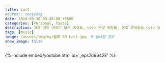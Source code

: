 ```yaml
---
title: Lost
#author: Yoojeong
date: 2024-08-30 03:48:00 +0800
categories: [Personal, Taste]
description: 내가 매일 내쉬는 모든 숨결도, <br> 온갖 핏방울, 온갖 얼룩들도 <br> 달처럼 뜨고 또 지겠지 <br> 원을 그리듯
tags: [music]
image: /assets/img/my/월희 ED-Lost.jpg  # 썸네일 경로
show_image: false
---
```


{% include embed/youtube.html id='_eps7d6642E' %}